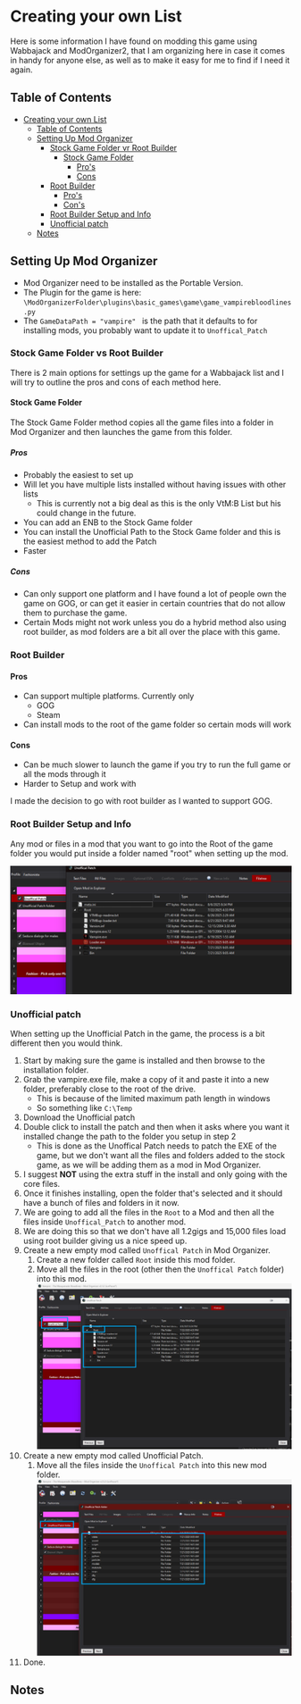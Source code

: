 # Creating your own List

Here is some information I have found on modding this game using Wabbajack and ModOrganizer2, that I am organizing here in case it comes in handy for anyone else, as well as to make it easy for me to find if I need it again.

## Table of Contents
- [Creating your own List](#creating-your-own-list)
  - [Table of Contents](#table-of-contents)
  - [Setting Up Mod Organizer](#setting-up-mod-organizer)
    - [Stock Game Folder vr Root Builder](#stock-game-folder-vr-root-builder)
      - [Stock Game Folder](#stock-game-folder)
        - [Pro's](#pros)
        - [Cons](#cons)
    - [Root Builder](#root-builder)
      - [Pro's](#pros-1)
      - [Con's](#cons-1)
    - [Root Builder Setup and Info](#root-builder-setup-and-info)
    - [Unofficial patch](#unofficial-patch)
  - [Notes](#notes)

## Setting Up Mod Organizer

- Mod Organizer need to be installed as the Portable Version.
- The Plugin for the game is here:  `\ModOrganizerFolder\plugins\basic_games\game\game_vampirebloodlines.py`
- The  `GameDataPath = "vampire" `  is the path that it defaults to for installing mods, you probably want to update it to `Unoffical_Patch`

### Stock Game Folder vs Root Builder

There is 2 main options for settings up the game for a Wabbajack list and I will try to outline the pros and cons of each method here.

#### Stock Game Folder

The Stock Game Folder method copies all the game files into a folder in Mod Organizer and then launches the game from this folder.

##### Pros

- Probably the easiest to set up
- Will let you have multiple lists installed without having issues with other lists
  - This is currently not a big deal as this is the only VtM:B List but his could change in the future.
- You can add an ENB to the Stock Game folder
- You can install the Unofficial Path to the Stock Game folder and this is the easiest method to add the Patch
- Faster

##### Cons

- Can only support one platform and I have found a lot of people own the game on GOG, or can get it easier in certain countries that do not allow them to purchase the game.
- Certain Mods might not work unless you do a hybrid method also using root builder, as mod folders are a bit all over the place with this game.

### Root Builder

#### Pros

- Can support multiple platforms. Currently only
  - GOG
  - Steam
- Can install mods to the root of the game folder so certain mods will work

#### Cons

- Can be much slower to launch the game if you try to run the full game or all the mods through it
- Harder to Setup and work with

I made the decision to go with root builder as I wanted to support GOG.

### Root Builder Setup and Info

Any mod or files in a mod that you want to go into the Root of the game folder you would put inside a folder named "root" when setting up the mod.

![Root Builder Settings](img/RootBuilder.png)

### Unofficial patch

When setting up the Unofficial Patch in the game, the process is a bit different then you would think.

1. Start by making sure the game is installed and then browse to the installation folder.
2. Grab the vampire.exe file, make a copy of it and paste it into a new folder, preferably close to the root of the drive.
   - This is because of the limited maximum path length in windows 
   - So something like `C:\Temp`
3. Download the Unofficial patch
4. Double click to install the patch and then when it asks where you want it installed change the path to the folder you setup in step 2
   - This is done as the Unoffical Patch needs to patch the EXE of the game, but we don't want all the files and folders added to the stock game, as we will be adding them as a mod in Mod Organizer.
5. I suggest **NOT** using the extra stuff in the install and only going with the core files.
6. Once it finishes installing, open the folder that's selected and it should have a bunch of files and folders in it now.
7. We are going to add all the files in the `Root` to a Mod and then all the files inside `Unoffical_Patch` to another mod.
8. We are doing this so that we don't have all 1.2gigs and 15,000 files load using root builder giving us a nice speed up.
9. Create a new empty mod called `Unoffical Patch` in Mod Organizer.
   1. Create a new folder called `Root` inside this mod folder.  
   2. Move all the files in the root (other then the `Unoffical Patch` folder) into this mod.
   ![Unoffical Patch Files](img/UnofficialPatch%20Folder.png)
10. Create a new empty mod called Unofficial Patch.
    1. Move all the files inside the `Unoffical Patch` into this new mod folder.
    ![Unofficial Patch Folder Files](img/UnofficialPatch%20Folder%20Folder.png)
11. Done.

## Notes

